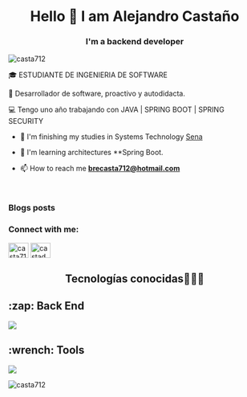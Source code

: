 <h1 align="center">Hello 👋 I am Alejandro Castaño</strong>  </h1>
<h3 align="center">I'm a backend developer</h3>

<p align="left"> <img src="https://komarev.com/ghpvc/?username=casta712&label=Profile%20views&color=0e75b6&style=flat" alt="casta712" /> </p>
<p align="left">
🎓 ESTUDIANTE DE INGENIERIA DE SOFTWARE

📝 Desarrollador de software, proactivo y autodidacta.

💻 Tengo uno año trabajando con JAVA | SPRING BOOT | SPRING SECURITY


- 🔭 I'm finishing my studies in Systems Technology [Sena](https://zajuna.sena.edu.co/)

- 🌱 I'm learning architectures **Spring Boot.

- 📫 How to reach me **brecasta712@hotmail.com**

<!--Intro end-->
  </p>
<br>

### Blogs posts
<!-- BLOG-POST-LIST:START -->
<!-- BLOG-POST-LIST:END -->

<h3 align="left">Connect with me:</h3>
<p align="left">
<a href="https://dev.to/casta712.dev" target="blank"><img align="center" src="https://raw.githubusercontent.com/rahuldkjain/github-profile-readme-generator/master/src/images/icons/Social/devto.svg" alt="casta712.dev" height="30" width="40" /></a>
<a href="https://linkedin.com/in/castadev" target="blank"><img align="center" src="https://raw.githubusercontent.com/rahuldkjain/github-profile-readme-generator/master/src/images/icons/Social/linked-in-alt.svg" alt="castadev" height="30" width="40" /></a>
</p>

<h2 align="center">Tecnologías conocidas👨🏻‍💻</h2>
<!--tech stack icons-->
<p align="center">
  

  <h2>:zap: Back End</h2>
  <a href="https://skillicons.dev">
    <img src="https://skillicons.dev/icons?i=java,spring,nodejs,aws,idea,eclipse,maven,mysql,postgres,dynamodb,firebase,sqlite&perline=6" />
  </a>


  <h2>:wrench: Tools</h2>
  <a href="https://skillicons.dev">
    <img src="https://skillicons.dev/icons?i=postman,git,github,ubuntu&perline=6" />
  </a>
</p>
<p><img align="center" src="https://github-readme-stats.vercel.app/api/top-langs?username=casta712&show_icons=true&locale=en&layout=compact" alt="casta712" /></p>
